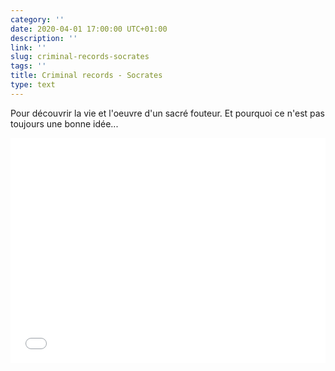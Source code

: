 ```yaml
---
category: ''
date: 2020-04-01 17:00:00 UTC+01:00
description: ''
link: ''
slug: criminal-records-socrates
tags: ''
title: Criminal records - Socrates
type: text
---
```


Pour découvrir la vie et l'oeuvre d'un sacré fouteur. Et pourquoi ce n'est pas toujours une bonne idée...

<iframe style="border: none" src="//html5-player.libsyn.com/embed/episode/id/11351321/height/360/theme/custom/thumbnail/yes/direction/backward/render-playlist/no/custom-color/000000/" height="360" width="100%" scrolling="no"  allowfullscreen webkitallowfullscreen mozallowfullscreen oallowfullscreen msallowfullscreen></iframe>